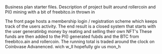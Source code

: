 Business plan starter files. Description  of project built around rollercoin and PI() mining with a bit of freebitco.in thrown in

The front page hosts a membership login / registration scheme which keeps track of the users activity.
The end result is a closed system that starts with  the user generatinbg money by reating and selling their own NFT's
These funds are then added to the PI() generated fubds and the BTC from freebitco.ain and rollercoin. The running total
is traded around the clock on Coinbvase Advanenced. wich w_ll hopefully giv us mon_h
